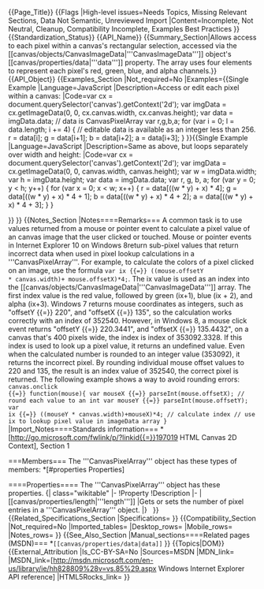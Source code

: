 {{Page_Title}}
{{Flags
|High-level issues=Needs Topics, Missing Relevant Sections, Data Not Semantic, Unreviewed Import
|Content=Incomplete, Not Neutral, Cleanup, Compatibility Incomplete, Examples Best Practices
}}
{{Standardization_Status}}
{{API_Name}}
{{Summary_Section|Allows access to each pixel within a canvas's rectangular selection, accessed via the [[canvas/objects/CanvasImageData|'''CanvasImageData''']] object's [[canvas/properties/data|'''data''']] property. The array uses four elements to represent each pixel's red, green, blue, and alpha channels.}}
{{API_Object}}
{{Examples_Section
|Not_required=No
|Examples={{Single Example
|Language=JavaScript
|Description=Access or edit each pixel within a canvas:
|Code=var cx = document.querySelector('canvas').getContext('2d');
var imgData = cx.getImageData(0, 0, cx.canvas.width, cx.canvas.height);
var data = imgData.data; // data is CanvasPixelArray
var r,g,b,a;
for (var i = 0; l = data.length; i += 4) {
   // editable data is available as an integer less than 256.
   r = data[i];
   g = data[i+1];
   b = data[i+2];
   a = data[i+3];
}
}}{{Single Example
|Language=JavaScript
|Description=Same as above, but loops separately over width and height:
|Code=var cx = document.querySelector('canvas').getContext('2d');
var imgData = cx.getImageData(0, 0, canvas.width, canvas.height);
var w = imgData.width;
var h = imgData.height;
var data = imgData.data;
var r, g, b, a;
for (var y = 0; y < h; y++) {
    for (var x = 0; x < w; x++) {
       r = data[((w * y) + x) * 4];
       g = data[((w * y) + x) * 4 + 1];
       b = data[((w * y) + x) * 4 + 2];
       a = data[((w * y) + x) * 4 + 3];
    }
}

}}
}}
{{Notes_Section
|Notes====Remarks===
A common task is to use values returned from a mouse or pointer event to calculate a pixel value of an canvas image that the user clicked or touched. Mouse or pointer events in Internet Explorer 10 on Windows 8return sub-pixel values that return incorrect data when used in pixel lookup calculations in a '''CanvasPixelArray'''.
For example, to calculate the colors of a pixel clicked on an image, use the formula <code>var ix {{=}} ((mouse.offsetY * canvas.width)+ mouse.offsetX)*4;</code>. The ix value is used as an index into the [[canvas/objects/CanvasImageData|'''CanvasImageData''']] array. The first index value   is the red value, followed by  green (ix+1), blue (ix + 2), and alpha (ix+3).
Windows 7  returns  mouse coordinates as  integers, such as "offsetY {{=}} 220", and "offsetX {{=}} 135", so the calculation works correctly with an index of 352540. However, in Windows 8, a mouse click event  returns "offsetY {{=}} 220.3441", and "offsetX {{=}} 135.4432", on a canvas that's 400 pixels wide, the index is  index of 353092.3328. If this index is used to look up a pixel value, it returns an undefined value.
Even when the calculated number is rounded to an integer value (353092), it returns the incorrect pixel.  By rounding individual mouse offset values to 220 and 135, the result is an index value of 352540, the correct pixel is returned. The following example shows a way to avoid rounding errors:
 <code>
 canvas.onclick {{=}} function(mouse){
 var mouseX {{=}} parseInt(mouse.offsetX); // round each value to an int
 var mouseY {{=}} parseInt(mouse.offsetY);
 var ix {{=}} ((mouseY * canvas.width)+mouseX)*4;  // calculate index 
 // use ix to lookup pixel value in imageData array
 }</code>
|Import_Notes====Standards information===
*[http://go.microsoft.com/fwlink/p/?linkid{{=}}197019 HTML Canvas 2D Context], Section 1


===Members===
The '''CanvasPixelArray''' object has these types of members:
*[#properties Properties]


====Properties====
The '''CanvasPixelArray''' object has these properties.
{| class="wikitable"
|-
!Property
!Description
|-
|[[canvas/properties/length|'''length''']]
|Gets or sets the number of pixel entries in a '''CanvasPixelArray''' object.
|}
 
}}
{{Related_Specifications_Section
|Specifications=
}}
{{Compatibility_Section
|Not_required=No
|Imported_tables=
|Desktop_rows=
|Mobile_rows=
|Notes_rows=
}}
{{See_Also_Section
|Manual_sections====Related pages (MSDN)===
*<code>[[canvas/properties/data|data]]</code>
}}
{{Topics|DOM}}
{{External_Attribution
|Is_CC-BY-SA=No
|Sources=MSDN
|MDN_link=
|MSDN_link=[http://msdn.microsoft.com/en-us/library/ie/hh828809%28v=vs.85%29.aspx Windows Internet Explorer API reference]
|HTML5Rocks_link=
}}